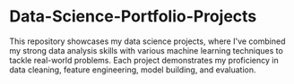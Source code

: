 # Data-Science-Portfolio-Projects
This repository showcases my data science projects, where I've combined my strong data analysis skills with various machine learning techniques to tackle real-world problems. Each project demonstrates my proficiency in data cleaning, feature engineering, model building, and evaluation.

